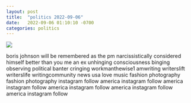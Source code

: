 ```yaml
---
layout: post
title:  "politics 2022-09-06"
date:   2022-09-06 01:10:10 -0700
categories: politics
---
```

<img src="{{site.baseurl}}/assets/img/politics_2022_09_06.png">
<div><p>boris johnson will be remembered as the pm narcissistically considered himself better than you me an ex unhinging consciousness binging observing political banter cringing workmanthewise1 amwriting writerslift writerslife writingcommunity news usa love music fashion photography fashion photography instagram follow america instagram follow america instagram follow america instagram follow america instagram follow america instagram follow</p></div>